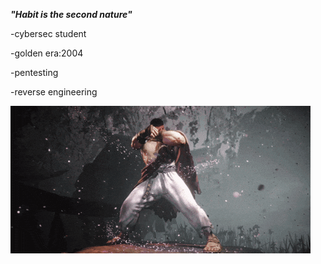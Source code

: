 ***"Habit is the second nature"***

-cybersec student 

-golden era:2004

-pentesting

-reverse engineering

![ryu](ryu.gif)


